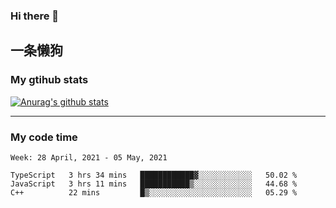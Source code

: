 ### Hi there 👋

## 一条懒狗
<!--
**kiss-me-quickly/kiss-me-quickly** is a ✨ _special_ ✨ repository because its `README.md` (this file) appears on your GitHub profile.

Here are some ideas to get you started:

- 🔭 I’m currently working on ...
- 🌱 I’m currently learning ...
- 👯 I’m looking to collaborate on ...
- 🤔 I’m looking for help with ...
- 💬 Ask me about ...
- 📫 How to reach me: ...
- 😄 Pronouns: ...
- ⚡ Fun fact: ...
-->


### My gtihub stats

[![Anurag's github stats](https://github-readme-stats.vercel.app/api?username=kiss-me-quickly)](https://github.com/anuraghazra/github-readme-stats)

***

### My code time

<!--START_SECTION:waka-->
```text
Week: 28 April, 2021 - 05 May, 2021

TypeScript   3 hrs 34 mins   ████████████▓░░░░░░░░░░░░   50.02 % 
JavaScript   3 hrs 11 mins   ███████████▒░░░░░░░░░░░░░   44.68 % 
C++          22 mins         █▒░░░░░░░░░░░░░░░░░░░░░░░   05.29 % 
```
<!--END_SECTION:waka-->
